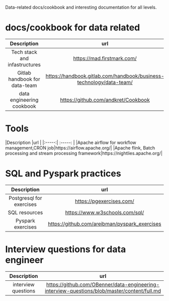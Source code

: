 
Data-related docs/cookbook and interesting documentation for all levels.

<h1>docs/cookbook  for data related</h1>

| Description | url    |
| :-----: | :---: |
| Tech stack and infastructures | https://mad.firstmark.com/   |
| Gitlab handbook for data-team |https://handbook.gitlab.com/handbook/business-technology/data-team/|
| data engineering cookbook | https://github.com/andkret/Cookbook |

<h1> Tools </h1>
|Description |url |
|:-----:| :-----: |
|Apache airflow for workflow management,CRON job|https://airflow.apache.org/|
|Apache flink, Batch processing and stream processing framework|https://nightlies.apache.org/|


<h1>SQL and Pyspark practices</h1>

|Description|url|
| :-----:|:-----:|
|Postgresql for exercises|https://pgexercises.com/|
|SQL resources|https://www.w3schools.com/sql/|
|Pyspark exercises|https://github.com/areibman/pyspark_exercises|


<h1>Interview questions for data engineer</h1>


|Description|url|
| :-----:|:-----:|
|interview questions|https://github.com/OBenner/data-engineering-interview-questions/blob/master/content/full.md|
